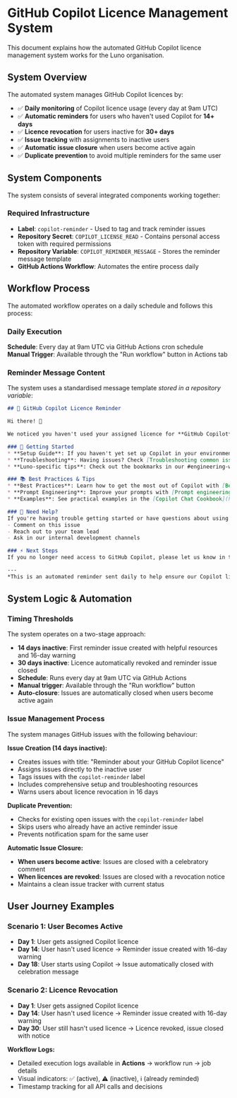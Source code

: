 # GitHub Copilot Licence Management System

This document explains how the automated GitHub Copilot licence management system works for the Luno organisation.

## System Overview

The automated system manages GitHub Copilot licences by:

- ✅ **Daily monitoring** of Copilot licence usage (every day at 9am UTC)
- ✅ **Automatic reminders** for users who haven't used Copilot for **14+ days**
- ✅ **Licence revocation** for users inactive for **30+ days**
- ✅ **Issue tracking** with assignments to inactive users
- ✅ **Automatic issue closure** when users become active again
- ✅ **Duplicate prevention** to avoid multiple reminders for the same user

## System Components

The system consists of several integrated components working together:

### Required Infrastructure

- **Label**: `copilot-reminder` - Used to tag and track reminder issues
- **Repository Secret**: `COPILOT_LICENSE_READ` - Contains personal access token with required permissions
- **Repository Variable**: `COPILOT_REMINDER_MESSAGE` - Stores the reminder message template
- **GitHub Actions Workflow**: Automates the entire process daily

## Workflow Process

The automated workflow operates on a daily schedule and follows this process:

### Daily Execution

**Schedule**: Every day at 9am UTC via GitHub Actions cron schedule  
**Manual Trigger**: Available through the "Run workflow" button in Actions tab

### Reminder Message Content

The system uses a standardised message template *stored in a repository variable*:

```markdown
## 🤖 GitHub Copilot Licence Reminder

Hi there! 👋

We noticed you haven't used your assigned licence for **GitHub Copilot** and it has been inactive for a period of 14 days. Here are some resources that might help you get started:

### 🚀 Getting Started
* **Setup Guide**: If you haven't yet set up Copilot in your environment, see [Setting up GitHub Copilot for yourself](https://docs.github.com/en/copilot/setting-up-github-copilot/setting-up-github-copilot-for-yourself)
* **Troubleshooting**: Having issues? Check [Troubleshooting common issues with GitHub Copilot](https://docs.github.com/en/copilot/troubleshooting-github-copilot/troubleshooting-common-issues-with-github-copilot)
* **Luno-specific tips**: Check out the bookmarks in our #engineering-with-ai channel

### 📚 Best Practices & Tips
* **Best Practices**: Learn how to get the most out of Copilot with [Best practices for using GitHub Copilot](https://docs.github.com/en/copilot/using-github-copilot/best-practices-for-using-github-copilot)
* **Prompt Engineering**: Improve your prompts with [Prompt engineering for GitHub Copilot](https://docs.github.com/en/copilot/using-github-copilot/prompt-engineering-for-github-copilot)
* **Examples**: See practical examples in the [Copilot Chat Cookbook](https://docs.github.com/en/copilot/example-prompts-for-github-copilot-chat)

### 💬 Need Help?
If you're having trouble getting started or have questions about using Copilot effectively, feel free to:
- Comment on this issue
- Reach out to your team lead
- Ask in our internal development channels

### ⚡ Next Steps
If you no longer need access to GitHub Copilot, please let us know in this issue. If your licence remains inactive for a further 16 days (30 total), we'll revoke it to free up access for another user.

---
*This is an automated reminder sent daily to help ensure our Copilot licences are being used effectively.*
```

## System Logic & Automation

### Timing Thresholds

The system operates on a two-stage approach:

- **14 days inactive**: First reminder issue created with helpful resources and 16-day warning
- **30 days inactive**: Licence automatically revoked and reminder issue closed
- **Schedule**: Runs every day at 9am UTC via GitHub Actions
- **Manual trigger**: Available through the "Run workflow" button
- **Auto-closure**: Issues are automatically closed when users become active again

### Issue Management Process

The system manages GitHub issues with the following behaviour:

**Issue Creation (14 days inactive):**

- Creates issues with title: "Reminder about your GitHub Copilot licence"
- Assigns issues directly to the inactive user
- Tags issues with the `copilot-reminder` label
- Includes comprehensive setup and troubleshooting resources
- Warns users about licence revocation in 16 days

**Duplicate Prevention:**

- Checks for existing open issues with the `copilot-reminder` label
- Skips users who already have an active reminder issue
- Prevents notification spam for the same user

**Automatic Issue Closure:**

- **When users become active**: Issues are closed with a celebratory comment
- **When licences are revoked**: Issues are closed with a revocation notice
- Maintains a clean issue tracker with current status

## User Journey Examples

### Scenario 1: User Becomes Active

- **Day 1**: User gets assigned Copilot licence
- **Day 14**: User hasn't used licence → Reminder issue created with 16-day warning
- **Day 18**: User starts using Copilot → Issue automatically closed with celebration message

### Scenario 2: Licence Revocation

- **Day 1**: User gets assigned Copilot licence  
- **Day 14**: User hasn't used licence → Reminder issue created with 16-day warning
- **Day 30**: User still hasn't used licence → Licence revoked, issue closed with notice

**Workflow Logs:**

- Detailed execution logs available in **Actions** → workflow run → job details
- Visual indicators: ✅ (active), ⚠️ (inactive), ℹ️ (already reminded)
- Timestamp tracking for all API calls and decisions

